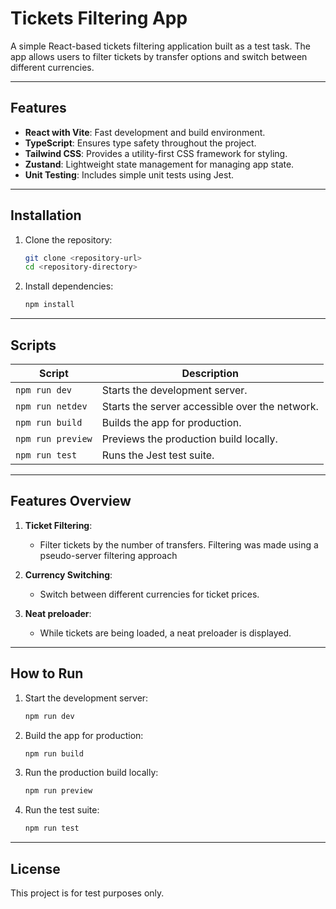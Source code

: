 # Tickets Filtering App

A simple React-based tickets filtering application built as a test task. The app allows users to filter tickets by transfer options and switch between different currencies.

---

## Features

- **React with Vite**: Fast development and build environment.
- **TypeScript**: Ensures type safety throughout the project.
- **Tailwind CSS**: Provides a utility-first CSS framework for styling.
- **Zustand**: Lightweight state management for managing app state.
- **Unit Testing**: Includes simple unit tests using Jest.

---

## Installation

1. Clone the repository:
   ```bash
   git clone <repository-url>
   cd <repository-directory>
   ```

2. Install dependencies:
   ```bash
   npm install
   ```

---

## Scripts

| Script           | Description                                     |
|------------------|-------------------------------------------------|
| `npm run dev`    | Starts the development server.                  |
| `npm run netdev` | Starts the server accessible over the network.  |
| `npm run build`  | Builds the app for production.                  |
| `npm run preview`| Previews the production build locally.          |
| `npm run test`   | Runs the Jest test suite.                       |

---

## Features Overview

1. **Ticket Filtering**:
    - Filter tickets by the number of transfers. Filtering was made using a pseudo-server filtering approach

2. **Currency Switching**:
    - Switch between different currencies for ticket prices.

3. **Neat preloader**:
    - While tickets are being loaded, a neat preloader is displayed.


---


## How to Run

1. Start the development server:
   ```bash
   npm run dev
   ```

2. Build the app for production:
   ```bash
   npm run build
   ```

3. Run the production build locally:
   ```bash
   npm run preview
   ```

4. Run the test suite:
   ```bash
   npm run test
   ```

---

## License

This project is for test purposes only.
